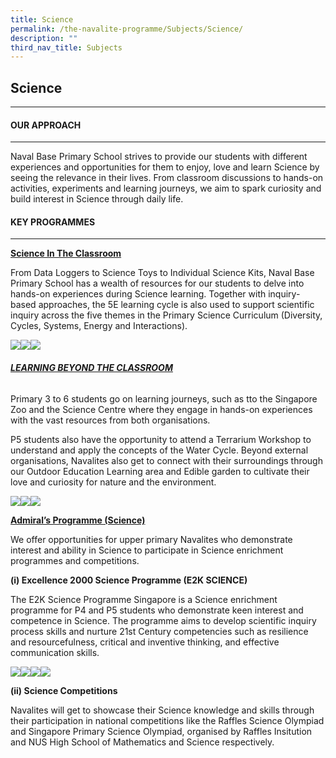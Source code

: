 ```yaml
---
title: Science
permalink: /the-navalite-programme/Subjects/Science/
description: ""
third_nav_title: Subjects
---
```

## Science
---
#### OUR APPROACH
------------

Naval Base Primary School strives to provide our students with different experiences and opportunities for them to enjoy, love and learn Science by seeing the relevance in their lives. From classroom discussions to hands-on activities, experiments and learning journeys, we aim to spark curiosity and build interest in Science through daily life.  

 
#### KEY PROGRAMMES
--------------

<u>**Science In The Classroom**</u>

From Data Loggers to Science Toys to Individual Science Kits, Naval Base Primary School has a wealth of resources for our students to delve into hands-on experiences during Science learning. Together with inquiry-based approaches, the 5E learning cycle is also used to support scientific inquiry across the five themes in the Primary Science Curriculum (Diversity, Cycles, Systems, Energy and Interactions).

![](/images/Science/Science%201.png)![](/images/Science/Science%202.png)![](/images/Science/Science%203.png)

#### 

###### <U>**LEARNING BEYOND THE CLASSROOM**</U>

Primary 3 to 6 students go on learning journeys, such as tto the Singapore Zoo and the Science Centre where they engage in hands-on experiences with the vast resources from both organisations. 

P5 students also have the opportunity to attend a Terrarium Workshop to understand and apply the concepts of the Water Cycle. Beyond external organisations, Navalites also get to connect with their surroundings through our Outdoor Education Learning area and Edible garden to cultivate their love and curiosity for nature and the environment.

![](/images/Science/Science%204.png)![](/images/Science/Science%205.png)![](/images/Science/Science%206.png)

<u>**Admiral’s Programme (Science)**</u>

We offer opportunities for upper primary Navalites who demonstrate interest and ability in Science to participate in Science enrichment programmes and competitions.

**(i) Excellence 2000 Science Programme (E2K SCIENCE)**

The E2K Science Programme Singapore is a Science enrichment programme for P4 and P5 students who demonstrate keen interest and competence in Science. The programme aims to develop scientific inquiry process skills and nurture 21st Century competencies such as resilience and resourcefulness, critical and inventive thinking, and effective communication skills.

![](/images/Science/Science%207.png)![](/images/Science/Science%208.png)![](/images/Science/Science%209.png)![](/images/Science/Science%2010.png)

**(ii) Science Competitions**

Navalites will get to showcase their Science knowledge and skills through their participation in national competitions like the Raffles Science Olympiad and Singapore Primary Science Olympiad, organised by Raffles Insitution and NUS High School of Mathematics and Science respectively.